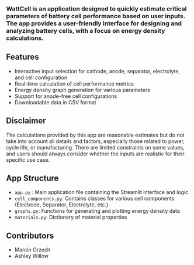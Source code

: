 
### WattCell is an application designed to quickly estimate critical parameters of battery cell performance based on user inputs. The app provides a user-friendly interface for designing and analyzing battery cells, with a focus on energy density calculations.

## Features

- Interactive input selection for cathode, anode, separator, electrolyte, and cell configuration
- Real-time calculation of cell performance metrics
- Energy density graph generation for various parameters
- Support for anode-free cell configurations
- Downloadable data in CSV format

## Disclaimer

The calculations provided by this app are reasonable estimates but do not take into account all details and factors, especially those related to power, cycle life, or manufacturing. There are limited constraints on some values, and users should always consider whether the inputs are realistic for their specific use case.

## App Structure

- `app.py` : Main application file containing the Streamlit interface and logic
- `cell_components.py`: Contains classes for various cell components (Electrode, Separator, Electrolyte, etc.)
- `graphs.py`: Functions for generating and plotting energy density data
- `materials.py`: Dictionary of material properties 


## Contributors

- Marcin Orzech
- Ashley Willow

